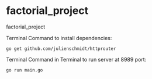 # factorial_project
factorial_project

Terminal Command to install dependencies:
```
go get github.com/julienschmidt/httprouter
```

Terminal Command in Terminal to run server at 8989 port:
```
go run main.go
```
